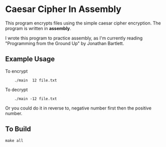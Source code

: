 # Caesar Cipher In Assembly

This program encrypts files using the simple caesar cipher encryption.
The program is written in **assembly**.

I wrote this program to practice assembly, as I'm currently reading "Programming from the Ground Up" by Jonathan Bartlett.

## Example Usage

To encrypt
```
    ./main  12 file.txt
```

To decrypt
```
	./main -12 file.txt
```

Or you could do it in reverse to, negative number first then the positive number.

## To Build

```
make all
```